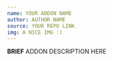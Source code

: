 ```yaml
---
name: YOUR ADDON NAME
author: AUTHOR NAME
source: YOUR REPO LINK
img: A NICE IMG :)
---
```


**BRIEF** ADDON DESCRIPTION HERE